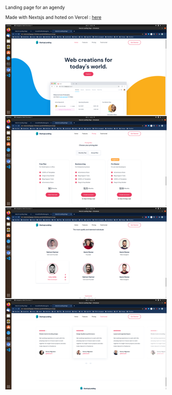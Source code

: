 <p>Landing page for an agendy</p>
<p>Made with Nextsjs and hoted on Vercel : <a href="https://nextjs-landingpage-nfo6w6szc-grandchefdotkong.vercel.app/">here</a></p>

<img src="/screenshots/main.png" />
<img src="/screenshots/pricing.png" />
<img src="/screenshots/team.png" />
<img src="/screenshots/testimonial.png" />